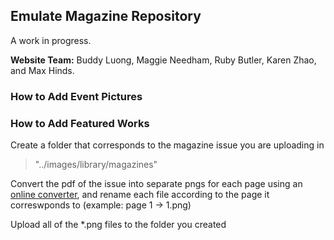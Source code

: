 ## Emulate Magazine Repository
A work in progress. 

**Website Team:** Buddy Luong, Maggie Needham, Ruby Butler, Karen Zhao, and Max Hinds. 

### How to Add Event Pictures

### How to Add Featured Works
Create a folder that corresponds to the magazine issue you are uploading in 
>"../images/library/magazines"

Convert the pdf of the issue into separate pngs for each page using an [online converter](https://pdf2png.com/), and rename each file according to the page it correswponds to (example: page 1 -> 1.png)

Upload all of the *.png files to the folder you created
